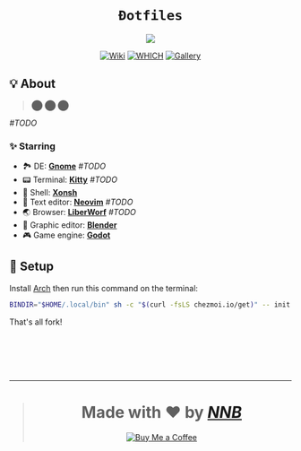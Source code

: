 <h1 align="center"><code>Đotfiles</code></h1>
<p align="center"><img src="https://user-images.githubusercontent.com/43980777/172338839-482602d7-d57b-4152-a368-2333cf4c0d79.png"></p>
<p align="center">
  <a href="https://github.com/NNBnh/dotfiles/wiki"><img src="https://img.shields.io/badge/wiki%20-%23DE5D6E.svg?style=for-the-badge" alt="Wiki"></a>
  <a href="https://github.com/NNBnh/dotfiles/wiki/which"><img src="https://img.shields.io/badge/which%20-%23FF9470.svg?style=for-the-badge" alt="WHICH"></a>
  <a href="https://github.com/NNBnh/dotfiles/releases"><img src="https://img.shields.io/badge/gallery%20-%2376A85D.svg?style=for-the-badge" alt="Gallery"></a>
</p>

## 💡 About

> ⬤ ⬤ ⬤

_#TODO_

### ✨ Starring

- 🏞️ DE: [**Gnome**](https://github.com/NNBnh/dotfiles/wiki/which#%EF%B8%8F-desktop-environment) _#TODO_
- 📟 Terminal: [**Kitty**](https://github.com/NNBnh/dotfiles/wiki/which#-terminal-emulator) _#TODO_
- 🐚 Shell: [**Xonsh**](https://github.com/NNBnh/dotfiles/wiki/which#-interactive-shell)
- 📝 Text editor: [**Neovim**](https://github.com/NNBnh/dotfiles/wiki/which#-text-editor) _#TODO_
- 🌏 Browser: [**LiberWorf**](https://github.com/NNBnh/dotfiles/wiki/which#-web-browser) _#TODO_
- 🎥 Graphic editor: [**Blender**](https://github.com/NNBnh/dotfiles/wiki/which#-graphic-editor)
- 🎮 Game engine: [**Godot**](https://github.com/NNBnh/dotfiles/wiki/which#-game-engine)

## 🚀 Setup

Install [Arch](https://archlinux.org) then run this command on the terminal:

```sh
BINDIR="$HOME/.local/bin" sh -c "$(curl -fsLS chezmoi.io/get)" -- init --apply NNBnh
```

That's all fork!

<br><br><br><br>

---

> <h1 align="center">Made with ❤️ by <a href="https://github.com/NNBnh"><i>NNB</i></a></h1>
>
> <p align="center"><a href="https://www.buymeacoffee.com/nnbnh"><img src="https://img.shields.io/badge/buy_me_a_coffee%20-%23FFC387.svg?logo=buy-me-a-coffee&logoColor=333333&style=for-the-badge" alt="Buy Me a Coffee"></a></p>
